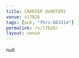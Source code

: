 ```yaml
---
title: CARRIER QUARTERS
venue: v17026
tags: [pub, "fhrs:663114"]
permalink: /v/17026/
layout: venue
---
```

null